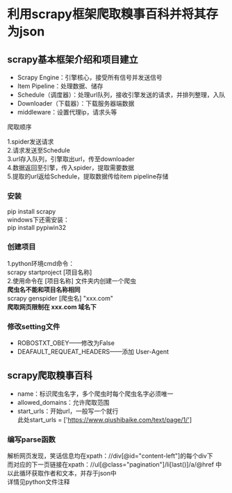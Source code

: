 # 利用scrapy框架爬取糗事百科并将其存为json
## scrapy基本框架介绍和项目建立
* Scrapy Engine：引擎核心，接受所有信号并发送信号
* Item Pipeline：处理数据、储存
* Schedule（调度器）：处理url队列，接收引擎发送的请求，并排列整理，入队
* Downloader（下载器）：下载服务器端数据
* middleware：设置代理ip，请求头等

爬取顺序

1.spider发送请求  
2.请求发送至Schedule  
3.url存入队列，引擎取出url，传至downloader  
4.数据返回至引擎，传入spider，提取需要数据  
5.提取的url返给Schedule，提取数据传给item pipeline存储  

### 安装
pip install scrapy  
windows下还需安装：  
pip install pypiwin32  

### 创建项目
1.python环境cmd命令：  
scrapy startproject [项目名称]  
2.使用命令在 [项目名称] 文件夹内创建一个爬虫  
**爬虫名不能和项目名称相同**  
scrapy genspider [爬虫名] "xxx.com"  
**爬取网页限制在 xxx.com 域名下**  

### 修改setting文件
* ROBOSTXT_OBEY——修改为False
* DEAFAULT_REQUEAT_HEADERS——添加 User-Agent

## scrapy爬取糗事百科
* name：标识爬虫名字，多个爬虫时每个爬虫名字必须唯一
* allowed_domains：允许爬取范围
* start_urls：开始url，一般写一个就行  
此处start_urls = ['https://www.qiushibaike.com/text/page/1/']  
### 编写parse函数
解析网页发现，笑话信息均在xpath：//div[@id="content-left"]的每个div下  
而对应的下一页链接在xpath：//ul[@class="pagination"]/li[last()]/a/@href 中  
以此循环获取作者和文本，并存于json中  
详情见python文件注释

